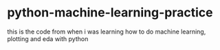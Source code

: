 # python-machine-learning-practice

this is the code from when i was learning how to do machine learning, plotting and eda with python
